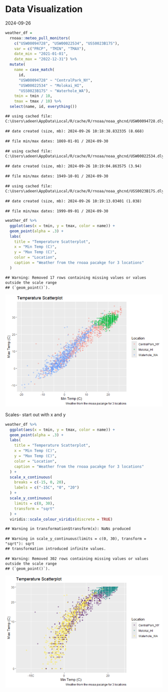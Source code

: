 Data Visualization
================
2024-09-26

``` r
weather_df = 
  rnoaa::meteo_pull_monitors(
    c("USW00094728", "USW00022534", "USS0023B17S"),
    var = c("PRCP", "TMIN", "TMAX"), 
    date_min = "2021-01-01",
    date_max = "2022-12-31") %>% 
  mutate(
    name = case_match(
      id, 
      "USW00094728" ~ "CentralPark_NY", 
      "USW00022534" ~ "Molokai_HI",
      "USS0023B17S" ~ "Waterhole_WA"),
    tmin = tmin / 10,
    tmax = tmax / 10) %>% 
  select(name, id, everything())
```

    ## using cached file: C:\Users\adeen\AppData\Local/R/cache/R/rnoaa/noaa_ghcnd/USW00094728.dly

    ## date created (size, mb): 2024-09-26 10:18:38.832335 (8.668)

    ## file min/max dates: 1869-01-01 / 2024-09-30

    ## using cached file: C:\Users\adeen\AppData\Local/R/cache/R/rnoaa/noaa_ghcnd/USW00022534.dly

    ## date created (size, mb): 2024-09-26 10:19:04.863575 (3.94)

    ## file min/max dates: 1949-10-01 / 2024-09-30

    ## using cached file: C:\Users\adeen\AppData\Local/R/cache/R/rnoaa/noaa_ghcnd/USS0023B17S.dly

    ## date created (size, mb): 2024-09-26 10:19:13.03401 (1.038)

    ## file min/max dates: 1999-09-01 / 2024-09-30

``` r
weather_df %>% 
  ggplot(aes(x = tmin, y = tmax, color = name)) + 
  geom_point(alpha = .3) + 
  labs(
    title = "Temperature Scatterplot",
    x = "Min Temp (C)",
    y = "Max Temp (C)",
    color = "Location",
    caption = "Weather from the rnoaa pacakge for 3 locations"
  )
```

    ## Warning: Removed 17 rows containing missing values or values outside the scale range
    ## (`geom_point()`).

![](Data_Visualization_Day2_files/figure-gfm/unnamed-chunk-2-1.png)<!-- -->

Scales- start out with x and y

``` r
weather_df %>% 
  ggplot(aes(x = tmin, y = tmax, color = name)) + 
  geom_point(alpha = .3) + 
  labs(
    title = "Temperature Scatterplot",
    x = "Min Temp (C)",
    y = "Max Temp (C)",
    color = "Location",
    caption = "Weather from the rnoaa pacakge for 3 locations"
  ) +
  scale_x_continuous(
    breaks = c(-15, 0, 20),
    labels = c("-15C", "0", "20")
  ) +
  scale_y_continuous(
    limits = c(0, 30),
    transform = "sqrt"
  ) +
  viridis::scale_colour_viridis(discrete = TRUE)
```

    ## Warning in transformation$transform(x): NaNs produced

    ## Warning in scale_y_continuous(limits = c(0, 30), transform = "sqrt"): sqrt
    ## transformation introduced infinite values.

    ## Warning: Removed 302 rows containing missing values or values outside the scale range
    ## (`geom_point()`).

![](Data_Visualization_Day2_files/figure-gfm/unnamed-chunk-3-1.png)<!-- -->
